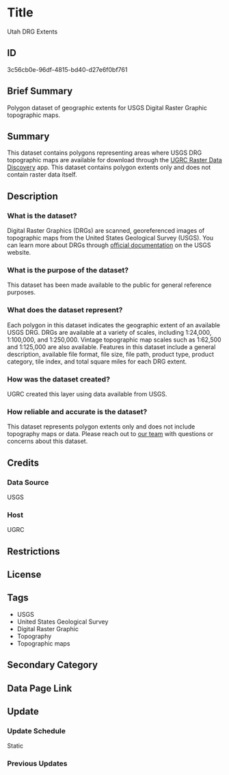 # Title

Utah DRG Extents

## ID

3c56cb0e-96df-4815-bd40-d27e6f0bf761

## Brief Summary

Polygon dataset of geographic extents for USGS Digital Raster Graphic topographic maps.

## Summary

This dataset contains polygons representing areas where USGS DRG topographic maps are available for download through the [UGRC Raster Data Discovery](https://raster.utah.gov/) app. This dataset contains polygon extents only and does not contain raster data itself.

## Description

### What is the dataset?

Digital Raster Graphics (DRGs) are scanned, georeferenced images of topographic maps from the United States Geological Survey (USGS). You can learn more about DRGs through [official documentation](https://pubs.usgs.gov/fs/1999/0070/report.pdf) on the USGS website.

### What is the purpose of the dataset?

This dataset has been made available to the public for general reference purposes.

### What does the dataset represent?

Each polygon in this dataset indicates the geographic extent of an available USGS DRG. DRGs are available at a variety of scales, including 1:24,000, 1:100,000, and 1:250,000. Vintage topographic map scales such as 1:62,500 and 1:125,000 are also available. Features in this dataset include a general description, available file format, file size, file path, product type, product category, tile index, and total square miles for each DRG extent.

### How was the dataset created?

UGRC created this layer using data available from USGS.

### How reliable and accurate is the dataset?

This dataset represents polygon extents only and does not include topography maps or data. Please reach out to [our team](https://gis.utah.gov/contact/) with questions or concerns about this dataset.

## Credits

### Data Source

USGS

### Host

UGRC

## Restrictions

## License

## Tags

- USGS
- United States Geological Survey
- Digital Raster Graphic
- Topography
- Topographic maps

## Secondary Category

## Data Page Link

## Update

### Update Schedule

Static

### Previous Updates
